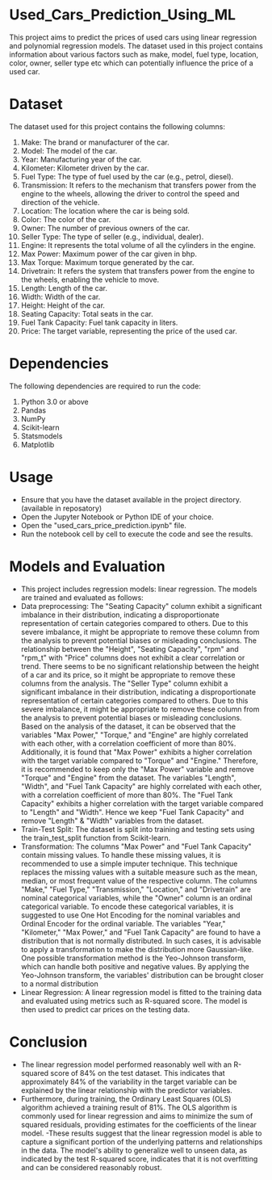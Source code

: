 # Used_Cars_Prediction_Using_ML
This project aims to predict the prices of used cars using linear regression and polynomial regression models. 
The dataset used in this project contains information about various factors such as make, model, fuel type, location, color, owner, seller type etc which can potentially influence the price of a used car.
# Dataset
The dataset used for this project contains the following columns:
1. Make: The brand or manufacturer of the car.
2. Model: The model of the car.
3. Year: Manufacturing year of the car.
4. Kilometer: Kilometer driven by the car.
5. Fuel Type: The type of fuel used by the car (e.g., petrol, diesel).
6. Transmission: It refers to the mechanism that transfers power from the engine to the wheels, allowing the driver to control the speed and direction of the vehicle.
7. Location: The location where the car is being sold.
8. Color: The color of the car.
9. Owner: The number of previous owners of the car.
10. Seller Type: The type of seller (e.g., individual, dealer).
11. Engine: It represents the total volume of all the cylinders in the engine.
12. Max Power: Maximum power of the car given in bhp.
13. Max Torque: Maximum torque generated by the car.
14. Drivetrain: It refers the system that transfers power from the engine to the wheels, enabling the vehicle to move.
15. Length: Length of the car.
16. Width: Width of the car.
17. Height: Height of the car.
18. Seating Capacity: Total seats in the car.
19. Fuel Tank Capacity: Fuel tank capacity in liters.
20. Price: The target variable, representing the price of the used car.
# Dependencies
The following dependencies are required to run the code:
1. Python 3.0 or above
2. Pandas
3. NumPy
4. Scikit-learn
5. Statsmodels
6. Matplotlib
# Usage
- Ensure that you have the dataset available in the project directory. (available in reposatory)
- Open the Jupyter Notebook or Python IDE of your choice.
- Open the "used_cars_price_prediction.ipynb" file.
- Run the notebook cell by cell to execute the code and see the results.
# Models and Evaluation
- This project includes regression models: linear regression. The models are trained and evaluated as follows:
- Data preprocessing: The "Seating Capacity" column exhibit a significant imbalance in their distribution, indicating a disproportionate representation of certain categories compared to others. Due to this severe imbalance, it might be appropriate to remove these column from the analysis to prevent potential biases or misleading conclusions. The relationship between the "Height", "Seating Capacity", "rpm" and "rpm_t" with "Price" columns does not exhibit a clear correlation or trend. There seems to be no significant relationship between the height of a car and its price, so it might be appropriate to remove these columns from the analysis. The "Seller Type" column exhibit a significant imbalance in their distribution, indicating a disproportionate representation of certain categories compared to others. Due to this severe imbalance, it might be appropriate to remove these column from the analysis to prevent potential biases or misleading conclusions. Based on the analysis of the dataset, it can be observed that the variables "Max Power," "Torque," and "Engine" are highly correlated with each other, with a correlation coefficient of more than 80%. Additionally, it is found that "Max Power" exhibits a higher correlation with the target variable compared to "Torque" and "Engine." Therefore, it is recommended to keep only the "Max Power" variable and remove "Torque" and "Engine" from the dataset. The variables "Length", "Width", and "Fuel Tank Capacity" are highly correlated with each other, with a correlation coefficient of more than 80%. The "Fuel Tank Capacity" exhibits a higher correlation with the target variable compared to "Length" and "Width". Hence we keep "Fuel Tank Capacity" and remove "Length" & "Width" variables from the dataset.
- Train-Test Split: The dataset is split into training and testing sets using the train_test_split function from Scikit-learn.
- Transformation: The columns "Max Power" and "Fuel Tank Capacity" contain missing values. To handle these missing values, it is recommended to use a simple imputer technique. This technique replaces the missing values with a suitable measure such as the mean, median, or most frequent value of the respective column. The columns "Make," "Fuel Type," "Transmission," "Location," and "Drivetrain" are nominal categorical variables, while the "Owner" column is an ordinal categorical variable. To encode these categorical variables, it is suggested to use One Hot Encoding for the nominal variables and Ordinal Encoder for the ordinal variable. The variables "Year," "Kilometer," "Max Power," and "Fuel Tank Capacity" are found to have a distribution that is not normally distributed. In such cases, it is advisable to apply a transformation to make the distribution more Gaussian-like. One possible transformation method is the Yeo-Johnson transform, which can handle both positive and negative values. By applying the Yeo-Johnson transform, the variables' distribution can be brought closer to a normal distribution
- Linear Regression: A linear regression model is fitted to the training data and evaluated using metrics such as R-squared score. The model is then used to predict car prices on the testing data.
# Conclusion
- The linear regression model performed reasonably well with an R-squared score of 84% on the test dataset. This indicates that approximately 84% of the variability in the target variable can be explained by the linear relationship with the predictor variables.
- Furthermore, during training, the Ordinary Least Squares (OLS) algorithm achieved a training result of 81%. The OLS algorithm is commonly used for linear regression and aims to minimize the sum of squared residuals, providing estimates for the coefficients of the linear model.
-These results suggest that the linear regression model is able to capture a significant portion of the underlying patterns and relationships in the data. The model's ability to generalize well to unseen data, as indicated by the test R-squared score, indicates that it is not overfitting and can be considered reasonably robust.
